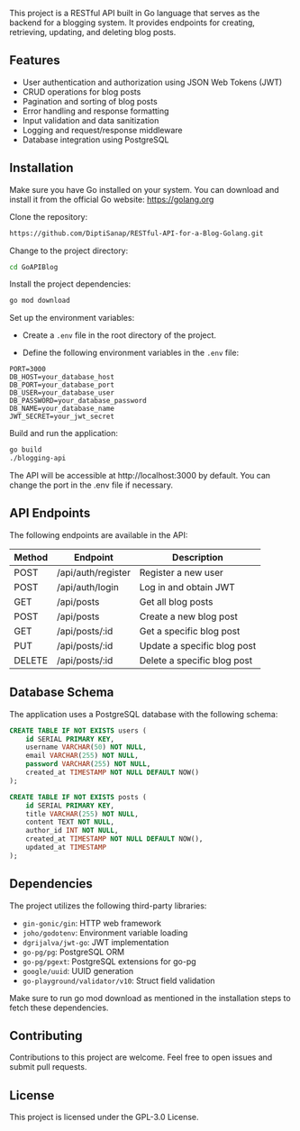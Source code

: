 This project is a RESTful API built in Go language that serves as the backend for a blogging system. It provides endpoints for creating, retrieving, updating, and deleting blog posts.

## Features

- User authentication and authorization using JSON Web Tokens (JWT)
- CRUD operations for blog posts
- Pagination and sorting of blog posts
- Error handling and response formatting
- Input validation and data sanitization
- Logging and request/response middleware
- Database integration using PostgreSQL

## Installation

Make sure you have Go installed on your system. You can download and install it from the official Go website: https://golang.org

Clone the repository:

```bash
https://github.com/DiptiSanap/RESTful-API-for-a-Blog-Golang.git
```

Change to the project directory:

```bash
cd GoAPIBlog
```

Install the project dependencies:

```bash
go mod download
```

Set up the environment variables:

- Create a `.env` file in the root directory of the project.

- Define the following environment variables in the `.env` file:

```plaintext
PORT=3000
DB_HOST=your_database_host
DB_PORT=your_database_port
DB_USER=your_database_user
DB_PASSWORD=your_database_password
DB_NAME=your_database_name
JWT_SECRET=your_jwt_secret
```

Build and run the application:

```bash
go build
./blogging-api
```

The API will be accessible at http://localhost:3000 by default. You can change the port in the .env file if necessary.

## API Endpoints

The following endpoints are available in the API:

| Method | 	Endpoint | 	Description |
| ---- | -------- | -------- |
| POST |	/api/auth/register	| Register a new user |
| POST |	/api/auth/login	| Log in and obtain JWT |
| GET |	/api/posts	| Get all blog posts |
| POST |	/api/posts	| Create a new blog post |
| GET |	/api/posts/:id	| Get a specific blog post |
| PUT |	/api/posts/:id	| Update a specific blog post |
| DELETE |	/api/posts/:id	| Delete a specific blog post |

## Database Schema

The application uses a PostgreSQL database with the following schema:

```sql
CREATE TABLE IF NOT EXISTS users (
    id SERIAL PRIMARY KEY,
    username VARCHAR(50) NOT NULL,
    email VARCHAR(255) NOT NULL,
    password VARCHAR(255) NOT NULL,
    created_at TIMESTAMP NOT NULL DEFAULT NOW()
);

CREATE TABLE IF NOT EXISTS posts (
    id SERIAL PRIMARY KEY,
    title VARCHAR(255) NOT NULL,
    content TEXT NOT NULL,
    author_id INT NOT NULL,
    created_at TIMESTAMP NOT NULL DEFAULT NOW(),
    updated_at TIMESTAMP
);
```

## Dependencies

The project utilizes the following third-party libraries:

- `gin-gonic/gin`: HTTP web framework
- `joho/godotenv`: Environment variable loading
- `dgrijalva/jwt-go`: JWT implementation
- `go-pg/pg`: PostgreSQL ORM
- `go-pg/pgext`: PostgreSQL extensions for go-pg
- `google/uuid`: UUID generation
- `go-playground/validator/v10`: Struct field validation

Make sure to run go mod download as mentioned in the installation steps to fetch these dependencies.

## Contributing

Contributions to this project are welcome. Feel free to open issues and submit pull requests.

## License

This project is licensed under the GPL-3.0 License.


